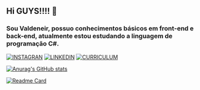 ## Hi GUYS!!!! 👋

### Sou Valdeneir, possuo conhecimentos básicos em front-end e back-end, atualmente estou estudando a linguagem de programação C#. 


 [![INSTAGRAN](https://img.shields.io/badge/Instagram-E4405F?style=for-the-badge&logo=instagram&logoColor=white)](https://www.instagram.com/v.wendell_/)
 [![LINKEDIN](https://img.shields.io/badge/LinkedIn-0077B5?style=for-the-badge&logo=linkedin&logoColor=white)](https://www.linkedin.com/in/valdeneir-wendell-20513151/)
 [![CURRICULUM](https://img.shields.io/badge/CURRICULUM-000000?style=for-the-badge&logo=iterm2&logoColor=white)](https://valdeneir.github.io/)

[![Anurag's GitHub stats](https://github-readme-stats.vercel.app/api?username=valdeneir&theme=highcontrast)](https://github.com/Valdeneir?tab=repositories)
 
[![Readme Card](https://github-readme-stats.vercel.app/api/pin/?username=valdeneir&repo=devweekgit.github.io)](https://github.com/Valdeneir/devweekgit.github.io)
 
 
